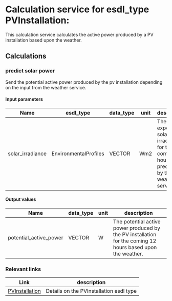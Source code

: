 # Calculation service for esdl_type PVInstallation:

This calculation service calculates the active power produced by a PV installation based upon the weather.

## Calculations

### predict solar power 

Send the potential active power produced by the pv installation depending on the input from the weather service.
#### Input parameters
|Name            |esdl_type            |data_type            |unit            |description            |
|----------------|---------------------|---------------------|----------------|-----------------------|
|solar_irradiance|EnvironmentalProfiles|VECTOR|Wm2|The expected solar irradiance for the coming 12 hours as predicted by the weather service.|
#### Output values
|Name             |data_type             |unit             |description             |
|-----------------|----------------------|-----------------|------------------------|
|potential_active_power|VECTOR|W|The potential active power produced by the PV installation for the coming 12 hours based upon the weather.|

### Relevant links
|Link             |description             |
|-----------------|------------------------|
|[PVInstallation](https://energytransition.github.io/#router/doc-content/687474703a2f2f7777772e746e6f2e6e6c2f6573646c/PVInstallation.html)|Details on the PVInstallation esdl type|
